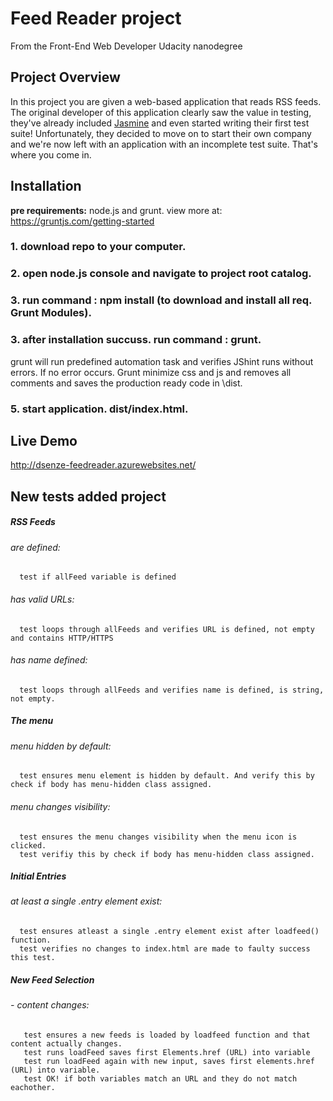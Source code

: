 # Feed Reader project 

From the Front-End Web Developer Udacity nanodegree 


## Project Overview

In this project you are given a web-based application that reads RSS feeds. The original developer of this application clearly saw the value in testing, they've already included [Jasmine](http://jasmine.github.io/) and even started writing their first test suite! Unfortunately, they decided to move on to start their own company and we're now left with an application with an incomplete test suite. That's where you come in.

  
## Installation
**pre requirements:** node.js and grunt. view more at: https://gruntjs.com/getting-started

### 1. download repo to your computer.
### 2. open node.js console and navigate to project root catalog.
### 3. run command : **npm install** (to download and install all req. Grunt Modules). 
### 3. after installation succuss. run command : **grunt**.
grunt will run predefined automation task and verifies JShint runs without errors. If no error occurs. Grunt minimize css and js and removes all comments and saves the production ready code in \dist.
### 5. start application. dist/index.html.

## Live Demo
http://dsenze-feedreader.azurewebsites.net/


## New tests added project

##### RSS Feeds #####
 ###### are defined: ######
      test if allFeed variable is defined
 ###### has valid URLs: ######
      test loops through allFeeds and verifies URL is defined, not empty and contains HTTP/HTTPS
 ###### has name defined: ######
      test loops through allFeeds and verifies name is defined, is string, not empty.
##### The menu #####
 ###### menu hidden by default: ######
      test ensures menu element is hidden by default. And verify this by check if body has menu-hidden class assigned.
 ###### menu changes visibility: ######
      test ensures the menu changes visibility when the menu icon is clicked. 
      test verifiy this by check if body has menu-hidden class assigned.
##### Initial Entries #####
  ###### at least a single .entry element exist: ######
      test ensures atleast a single .entry element exist after loadfeed() function.
      test verifies no changes to index.html are made to faulty success this test.
##### New Feed Selection #####
  ###### - content changes: ######
       test ensures a new feeds is loaded by loadfeed function and that content actually changes.
       test runs loadFeed saves first Elements.href (URL) into variable
       test run loadFeed again with new input, saves first elements.href (URL) into variable.
       test OK! if both variables match an URL and they do not match eachother.

